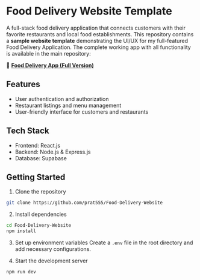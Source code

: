 # Food Delivery Website Template

A full-stack food delivery application that connects customers with their favorite restaurants and local food establishments. This repository contains a **sample website template** demonstrating the UI/UX for my full-featured Food Delivery Application. The complete working app with all functionality is available in the main repository:

🔗 **[Food Delivery App (Full Version)](https://github.com/prat555/Food-Delivery-App)**


## Features

- User authentication and authorization
- Restaurant listings and menu management
- User-friendly interface for customers and restaurants

## Tech Stack

- Frontend: React.js
- Backend: Node.js & Express.js
- Database: Supabase

## Getting Started

1. Clone the repository
```bash
git clone https://github.com/prat555/Food-Delivery-Website
```

2. Install dependencies
```bash
cd Food-Delivery-Website
npm install
```

3. Set up environment variables
Create a `.env` file in the root directory and add necessary configurations.

4. Start the development server
```bash
npm run dev
```
